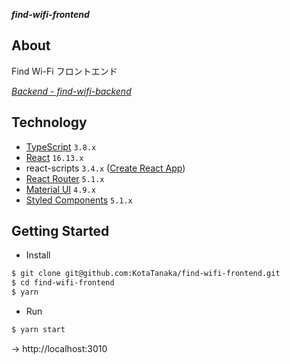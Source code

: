 ***find-wifi-frontend***

## About

Find Wi-Fi フロントエンド

*[Backend - find-wifi-backend](https://github.com/KotaTanaka/find-wifi-backend)*

## Technology

- [TypeScript](https://www.typescriptlang.org) `3.8.x`
- [React](https://ja.reactjs.org) `16.13.x`
- react-scripts `3.4.x` ([Create React App](https://create-react-app.dev/docs/getting-started))
- [React Router](https://reacttraining.com/react-router/web/guides/quick-start) `5.1.x`
- [Material UI](https://material-ui.com) `4.9.x`
- [Styled Components](https://styled-components.com) `5.1.x`

## Getting Started

- Install

```bash
$ git clone git@github.com:KotaTanaka/find-wifi-frontend.git
$ cd find-wifi-frontend
$ yarn
```

- Run

```bash
$ yarn start
```

→ http://localhost:3010
